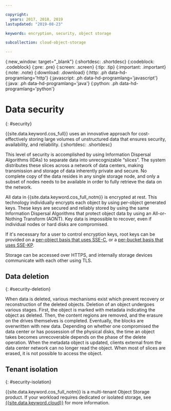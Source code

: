 ```yaml
---

copyright:
  years: 2017, 2018, 2019
lastupdated: "2019-08-23"

keywords: encryption, security, object storage

subcollection: cloud-object-storage

---
```

{:new_window: target="_blank"}
{:shortdesc: .shortdesc}
{:codeblock: .codeblock}
{:pre: .pre}
{:screen: .screen}
{:tip: .tip}
{:important: .important}
{:note: .note}
{:download: .download} 
{:http: .ph data-hd-programlang='http'} 
{:javascript: .ph data-hd-programlang='javascript'} 
{:java: .ph data-hd-programlang='java'} 
{:python: .ph data-hd-programlang='python'}

# Data security
{: #security}

{{site.data.keyword.cos_full}} uses an innovative approach for cost-effectively storing large volumes of unstructured data that ensures security, availability, and reliability. 
{:shortdesc: .shortdesc}

This level of security is accomplished by using Information Dispersal Algorithms (IDAs) to separate data into unrecognizable “slices”. The system distributes these slices across a network of data centers, making transmission and storage of data inherently private and secure. No complete copy of the data resides in any single storage node, and only a subset of nodes needs to be available in order to fully retrieve the data on the network.

All data in {{site.data.keyword.cos_full_notm}} is encrypted at rest. This technology individually encrypts each object by using per-object generated keys. These keys are secured and reliably stored by using the same Information Dispersal Algorithms that protect object data by using an All-or-Nothing Transform (AONT). Key data is impossible to recover, even if individual nodes or hard disks are compromised.

If it's necessary for a user to control encryption keys, root keys can be provided on a [per-object basis that uses SSE-C](/docs/services/cloud-object-storage?topic=cloud-object-storage-encryption#encryption-sse-c), or a [per-bucket basis that uses SSE-KP](/docs/services/cloud-object-storage?topic=cloud-object-storage-encryption#encryption-kp).

Storage can be accessed over HTTPS, and internally storage devices communicate with each other using TLS.


## Data deletion
{: #security-deletion}

When data is deleted, various mechanisms exist which prevent recovery or reconstruction of the deleted objects. Deletion of an object undergoes various stages. First, the object is marked with metadata indicating the object as deleted. Then, the content regions are removed, and the erasure on the drives themselves is completed. Eventually, the blocks are overwritten with new data. Depending on whether one compromised the data center or has possession of the physical disks, the time an object takes becomes unrecoverable depends on the phase of the delete operation. When the metadata object is updated, clients external from the data center network can no longer read the object. When most of slices are erased, it is not possible to access the object.

## Tenant isolation
{: #security-isolation}

{{site.data.keyword.cos_full_notm}} is a multi-tenant Object Storage product. If your workload requires dedicated or isolated storage, see [{{site.data.keyword.cloud}}](https://www.ibm.com/cloud/object-storage) for more information.
